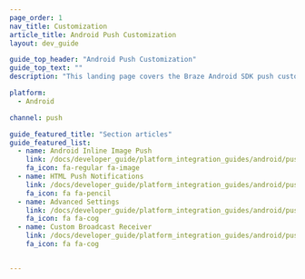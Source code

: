 ```yaml
---
page_order: 1
nav_title: Customization
article_title: Android Push Customization
layout: dev_guide

guide_top_header: "Android Push Customization"
guide_top_text: ""
description: "This landing page covers the Braze Android SDK push customization options such as HTML push notifications, inline image push, advanced settings, and more."

platform:
  - Android

channel: push

guide_featured_title: "Section articles"
guide_featured_list:
  - name: Android Inline Image Push
    link: /docs/developer_guide/platform_integration_guides/android/push_notifications/android/customization/inline_image_push/
    fa_icon: fa-regular fa-image
  - name: HTML Push Notifications
    link: /docs/developer_guide/platform_integration_guides/android/push_notifications/android/customization/html_rendered_push/
    fa_icon: fa fa-pencil
  - name: Advanced Settings
    link: /docs/developer_guide/platform_integration_guides/android/push_notifications/android/customization/advanced_settings/
    fa_icon: fa fa-cog
  - name: Custom Broadcast Receiver
    link: /docs/developer_guide/platform_integration_guides/android/push_notifications/android/customization/custom_broadcast_receiver/
    fa_icon: fa fa-cog


---
```

<br><br>
